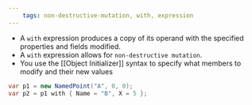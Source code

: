 ```yaml
---
	tags: non-destructive-mutation, with, expression
---
```

- A `with` expression produces a copy of its operand with the specified properties and fields modified. 
- A `with` expression allows for `non-destructive mutation`.
- You use the [[Object Initializer]] syntax to specify what members to modify and their new values

```csharp
var p1 = new NamedPoint("A", 0, 0);
var p2 = p1 with { Name = "B", X = 5 };
```